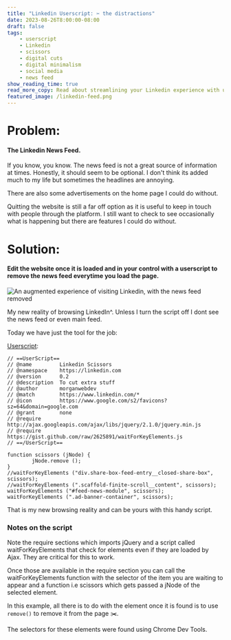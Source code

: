 ```yaml
---
title: "Linkedin Userscript: ✂️ the distractions"
date: 2023-08-26T8:00:00-08:00
draft: false
tags: 
    - userscript
    - Linkedin
    - scissors
    - digital cuts
    - digital minimalism
    - social media
    - news feed
show_reading_time: true
read_more_copy: Read about streamlining your Linkedin experience with userscripts...
featured_image: /linkedin-feed.png
---
```


# Problem:

#### The Linkedin News Feed. 

If you know, you know. The news feed is not a great source of information at times. Honestly, it should seem to be optional. I don't think its added much to my life but sometimes the headlines are annoying. 

There are also some advertisements on the home page I could do without. 

Quitting the website is still a far off option as it is useful to keep in touch with people through the platform. I still want to check to see occasionally what is happening but there are features I could do without. 

# Solution: 

#### Edit the website once it is loaded and in your control with a userscript to remove the news feed everytime you load the page.

![An augmented experience of visiting Linkedin, with the news feed removed](/linkedin-feed.png)

My new reality of browsing LinkedIn^. Unless I turn the script off I dont see the news feed or even main feed.


Today we have just the tool for the job:

[Userscript](https://en.wikipedia.org/wiki/Userscript):

```
// ==UserScript==
// @name         Linkedin Scissors
// @namespace    https://linkedin.com
// @version      0.2
// @description  To cut extra stuff
// @author       morganwebdev
// @match        https://www.linkedin.com/*
// @icon         https://www.google.com/s2/favicons?sz=64&domain=google.com
// @grant        none
// @require      http://ajax.googleapis.com/ajax/libs/jquery/2.1.0/jquery.min.js
// @require      https://gist.github.com/raw/2625891/waitForKeyElements.js
// ==/UserScript==

function scissors (jNode) {
        jNode.remove ();
}
//waitForKeyElements ("div.share-box-feed-entry__closed-share-box", scissors);
//waitForKeyElements (".scaffold-finite-scroll__content", scissors);
waitForKeyElements ("#feed-news-module", scissors);
waitForKeyElements (".ad-banner-container", scissors);
```

That is my new browsing reality and can be yours with this handy script.

### Notes on the script

Note the require sections which imports jQuery and a script called waitForKeyElements that check for elements even if they are loaded by Ajax. They are critical for this to work. 

Once those are available in the require section you can call the waitForKeyElements function with the selector of the item you are waiting to appear and a function i.e scissors which gets passed a jNode of the selected element.

In this example, all there is to do with the element once it is found is to use `remove()` to remove it from the page ✂️.

The selectors for these elements were found using Chrome Dev Tools.